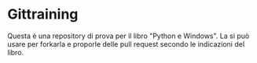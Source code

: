 # Gittraining
Questa è una repository di prova per il libro "Python e Windows".
La si può usare per forkarla e proporle delle pull request secondo le indicazioni del libro.
